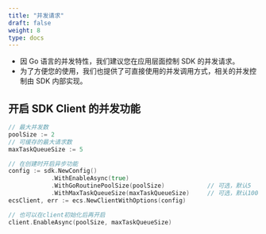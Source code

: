 ```yaml
---
title: "并发请求"
draft: false
weight: 8
type: docs
---
```


- 因 Go 语言的并发特性，我们建议您在应用层面控制 SDK 的并发请求。
- 为了方便您的使用，我们也提供了可直接使用的并发调用方式，相关的并发控制由 SDK 内部实现。

## 开启 SDK Client 的并发功能

```go
// 最大并发数
poolSize := 2
// 可缓存的最大请求数
maxTaskQueueSize := 5

// 在创建时开启异步功能
config := sdk.NewConfig()
            .WithEnableAsync(true)
            .WithGoRoutinePoolSize(poolSize)            // 可选，默认5
            .WithMaxTaskQueueSize(maxTaskQueueSize)     // 可选，默认1000
ecsClient, err := ecs.NewClientWithOptions(config)

// 也可以在client初始化后再开启
client.EnableAsync(poolSize, maxTaskQueueSize)
```
